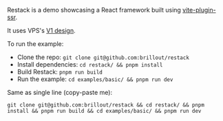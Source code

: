 Restack is a demo showcasing a React framework built using [vite-plugin-ssr](https://vite-plugin-ssr.com/).

It uses VPS's [V1 design](https://vite-plugin-ssr.com/v1-design).

To run the example:

- Clone the repo: `git clone git@github.com:brillout/restack`
- Install dependencies: `cd restack/ && pnpm install`
- Build Restack: `pnpm run build`
- Run the example: `cd examples/basic/ && pnpm run dev`

Same as single line (copy-paste me):

```
git clone git@github.com:brillout/restack && cd restack/ && pnpm install && pnpm run build && cd examples/basic/ && pnpm run dev
```
